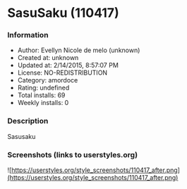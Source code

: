 # SasuSaku (110417)

### Information
- Author: Evellyn Nicole de melo (unknown)
- Created at: unknown
- Updated at: 2/14/2015, 8:57:07 PM
- License: NO-REDISTRIBUTION
- Category: amordoce
- Rating: undefined
- Total installs: 69
- Weekly installs: 0


### Description
Sasusaku


### Screenshots (links to userstyles.org)
![https://userstyles.org/style_screenshots/110417_after.png](https://userstyles.org/style_screenshots/110417_after.png)


